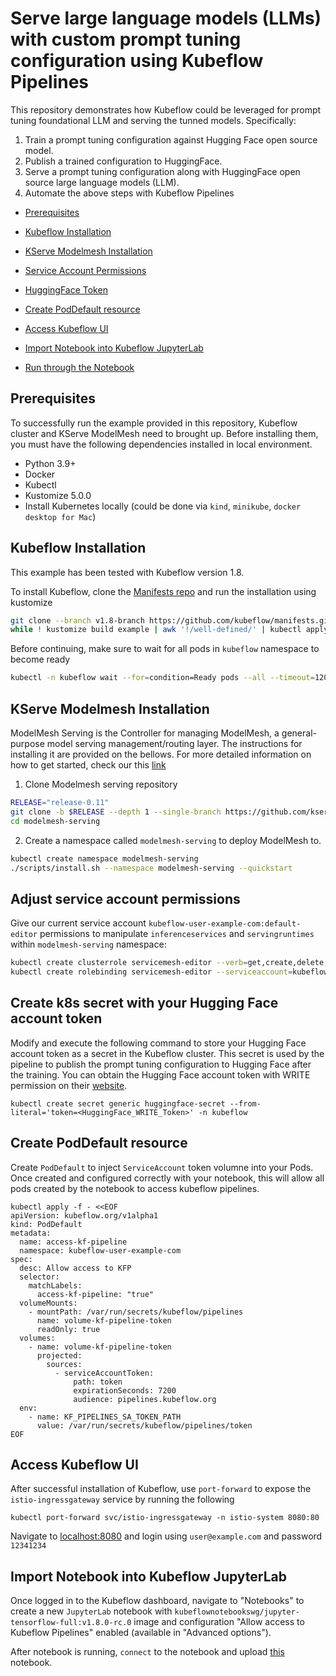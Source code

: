# Serve large language models (LLMs) with custom prompt tuning configuration using Kubeflow Pipelines

This repository demonstrates how Kubeflow could be leveraged for prompt tuning foundational LLM and serving the tunned models. 
Specifically:
1. Train a prompt tuning configuration against Hugging Face open source model.
2. Publish a trained configuration to HuggingFace.
3. Serve a prompt tuning configuration along with HuggingFace open source large language models (LLM).
4. Automate the above steps with Kubeflow Pipelines


- [Prerequisites](#prerequisites)

- [Kubeflow Installation](#kubeflow-installation)
- [KServe Modelmesh Installation](#kserve-modelmesh-installation)
- [Service Account Permissions](#adjust-service-account-permissions)
- [HuggingFace Token](#create-k8s-secret-with-your-hugging-face-account-token)
- [Create PodDefault resource](#create-poddefault-resource)
- [Access Kubeflow UI](#access-kubeflow-ui)

- [Import Notebook into Kubeflow JupyterLab](#import-notebook-into-kubeflow-jupyterlab)
- [Run through the Notebook](#run-through-the-notebook)

## Prerequisites

To successfully run the example provided in this repository, Kubeflow cluster and KServe ModelMesh need to brought up. Before installing them, you must have the following dependencies installed in local environment.
- Python 3.9+
- Docker
- Kubectl
- Kustomize 5.0.0
- Install Kubernetes locally (could be done via `kind`, `minikube`, `docker desktop for Mac`)

## Kubeflow Installation

This example has been tested with Kubeflow version 1.8. 

To install Kubeflow, clone the [Manifests repo](https://github.com/kubeflow/manifests) and run the installation using kustomize
```bash
git clone --branch v1.8-branch https://github.com/kubeflow/manifests.git && cd manifests
while ! kustomize build example | awk '!/well-defined/' | kubectl apply -f -; do echo "Retrying to apply resources"; sleep 10; done
```

Before continuing, make sure to wait for all pods in `kubeflow` namespace to become ready
```bash
kubectl -n kubeflow wait --for=condition=Ready pods --all --timeout=1200s
```

## KServe Modelmesh Installation

ModelMesh Serving is the Controller for managing ModelMesh, a general-purpose model serving management/routing layer. The instructions for installing it are provided on the bellows. For more detailed information on how to get started, check our this [link](https://github.com/kserve/modelmesh-serving/blob/main/docs/quickstart.md)

1. Clone Modelmesh serving repository
```bash
RELEASE="release-0.11"
git clone -b $RELEASE --depth 1 --single-branch https://github.com/kserve/modelmesh-serving.git
cd modelmesh-serving
```
2. Create a namespace called `modelmesh-serving` to deploy ModelMesh to.
```bash
kubectl create namespace modelmesh-serving
./scripts/install.sh --namespace modelmesh-serving --quickstart
```

## Adjust service account permissions
Give our current service account `kubeflow-user-example-com:default-editor` permissions to manipulate `inferenceservices` and `servingruntimes` within `modelmesh-serving` namespace: 

```bash
kubectl create clusterrole servicemesh-editor --verb=get,create,delete,list,watch,patch --resource=inferenceservices,servingruntime
kubectl create rolebinding servicemesh-editor --serviceaccount=kubeflow-user-example-com:default-editor --clusterrole=servicemesh-editor -n modelmesh-serving
```

## Create k8s secret with your Hugging Face account token

Modify and execute the following command to store your Hugging Face account token as a secret in the Kubeflow  cluster. This secret is used by the pipeline to publish the prompt tuning configuration to Hugging Face after the training. You can obtain the Hugging Face account token with WRITE permission on their [website](https://huggingface.co/settings/tokens).
```
kubectl create secret generic huggingface-secret --from-literal='token=<HuggingFace_WRITE_Token>' -n kubeflow
```

## Create PodDefault resource
Create `PodDefault` to inject `ServiceAccount` token volumne into your Pods. Once created and configured correctly with your notebook, this will allow all pods created by the notebook to access kubeflow pipelines.

```
kubectl apply -f - <<EOF
apiVersion: kubeflow.org/v1alpha1
kind: PodDefault
metadata:
  name: access-kf-pipeline
  namespace: kubeflow-user-example-com
spec:
  desc: Allow access to KFP
  selector:
    matchLabels:
      access-kf-pipeline: "true"
  volumeMounts:
    - mountPath: /var/run/secrets/kubeflow/pipelines
      name: volume-kf-pipeline-token
      readOnly: true
  volumes:
    - name: volume-kf-pipeline-token
      projected:
        sources:
          - serviceAccountToken:
              path: token
              expirationSeconds: 7200
              audience: pipelines.kubeflow.org
  env:
    - name: KF_PIPELINES_SA_TOKEN_PATH
      value: /var/run/secrets/kubeflow/pipelines/token
EOF
```

## Access Kubeflow UI

After successful installation of Kubeflow, use `port-forward` to expose the `istio-ingressgateway` service by running the following
  ```
  kubectl port-forward svc/istio-ingressgateway -n istio-system 8080:80
  ```

Navigate to [localhost:8080](http://localhost:8080/) and login using `user@example.com` and password `12341234`

## Import Notebook into Kubeflow JupyterLab

Once logged in to the Kubeflow dashboard, navigate to "Notebooks" to create a new `JupyterLab` notebook with `kubeflownotebookswg/jupyter-tensorflow-full:v1.8.0-rc.0` image and configuration "Allow access to Kubeflow Pipelines" enabled (available in "Advanced options").

After notebook is running, `connect` to the notebook and upload [this]() notebook.
